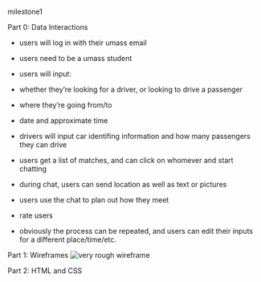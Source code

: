 milestone1

Part 0: Data Interactions
- users will log in with their umass email
- users need to be a umass student
- users will input: 
- whether they’re looking for a driver, or looking to drive a passenger
- where they’re going from/to
- date and approximate time
- drivers will input car identifing information and how many passengers they can drive

- users get a list of matches, and can click on whomever and start chatting
- during chat, users can send location as well as text or pictures
- users use the chat to plan out how they meet
- rate users
- obviously the process can be repeated, and users can edit their inputs for a different place/time/etc. 

Part 1: Wireframes
![very rough wireframe](../master/docs/rough_wireframe.png)

Part 2: HTML and CSS